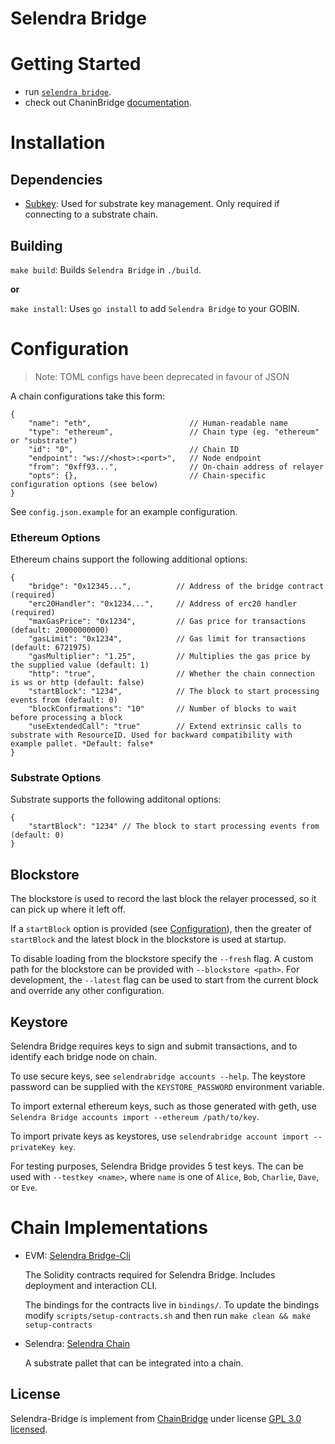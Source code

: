 # Selendra Bridge

# Getting Started
- run [`selendra bridge`](docs/evm-selendra.md).
- check out ChaninBridge [documentation](https://chainbridge.chainsafe.io).

# Installation

## Dependencies

- [Subkey](https://substrate.dev/docs/en/knowledgebase/integrate/subkey): 
Used for substrate key management. Only required if connecting to a substrate chain.

## Building

`make build`: Builds `Selendra Bridge` in `./build`.

**or**

`make install`: Uses `go install` to add `Selendra Bridge` to your GOBIN.

# Configuration

> Note: TOML configs have been deprecated in favour of JSON

A chain configurations take this form:

```
{
    "name": "eth",                      // Human-readable name
    "type": "ethereum",                 // Chain type (eg. "ethereum" or "substrate")
    "id": "0",                          // Chain ID
    "endpoint": "ws://<host>:<port>",   // Node endpoint
    "from": "0xff93...",                // On-chain address of relayer
    "opts": {},                         // Chain-specific configuration options (see below)
}
```

See `config.json.example` for an example configuration. 

### Ethereum Options

Ethereum chains support the following additional options:

```
{
    "bridge": "0x12345...",          // Address of the bridge contract (required)
    "erc20Handler": "0x1234...",     // Address of erc20 handler (required)
    "maxGasPrice": "0x1234",         // Gas price for transactions (default: 20000000000)
    "gasLimit": "0x1234",            // Gas limit for transactions (default: 6721975)
    "gasMultiplier": "1.25",         // Multiplies the gas price by the supplied value (default: 1)
    "http": "true",                  // Whether the chain connection is ws or http (default: false)
    "startBlock": "1234",            // The block to start processing events from (default: 0)
    "blockConfirmations": "10"       // Number of blocks to wait before processing a block
    "useExtendedCall": "true"        // Extend extrinsic calls to substrate with ResourceID. Used for backward compatibility with example pallet. *Default: false*
}
```

### Substrate Options

Substrate supports the following additonal options:

```
{
    "startBlock": "1234" // The block to start processing events from (default: 0)
}
```

## Blockstore

The blockstore is used to record the last block the relayer processed, so it can pick up where it left off. 

If a `startBlock` option is provided (see [Configuration](#configuration)), then the greater of `startBlock` and the latest block in the blockstore is used at startup.

To disable loading from the blockstore specify the `--fresh` flag. A custom path for the blockstore can be provided with `--blockstore <path>`. For development, the `--latest` flag can be used to start from the current block and override any other configuration.

## Keystore

Selendra Bridge requires keys to sign and submit transactions, and to identify each bridge node on chain.

To use secure keys, see `selendrabridge accounts --help`. The keystore password can be supplied with the `KEYSTORE_PASSWORD` environment variable.

To import external ethereum keys, such as those generated with geth, use `Selendra Bridge accounts import --ethereum /path/to/key`.

To import private keys as keystores, use `selendrabridge account import --privateKey key`.

For testing purposes, Selendra Bridge provides 5 test keys. The can be used with `--testkey <name>`, where `name` is one of `Alice`, `Bob`, `Charlie`, `Dave`, or `Eve`. 

# Chain Implementations

- EVM: [Selendra Bridge-Cli](https://github.com/selendra/bridge-cli) 

    The Solidity contracts required for Selendra Bridge. Includes deployment and interaction CLI.
    
    The bindings for the contracts live in `bindings/`. To update the bindings modify `scripts/setup-contracts.sh` and then run `make clean && make setup-contracts`

- Selendra: [Selendra Chain](https://github.com/selendra/selendra-chain)

    A substrate pallet that can be integrated into a chain.


## License

Selendra-Bridge is implement from [ChainBridge](https://github.com/ChainSafe/ChainBridge) under license [GPL 3.0 licensed](LICENSE-GPL3).
